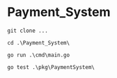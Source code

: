 # Payment_System

```
git clone ...

cd .\Payment_System\

go run .\cmd\main.go

go test .\pkg\PaymentSystem\
```
